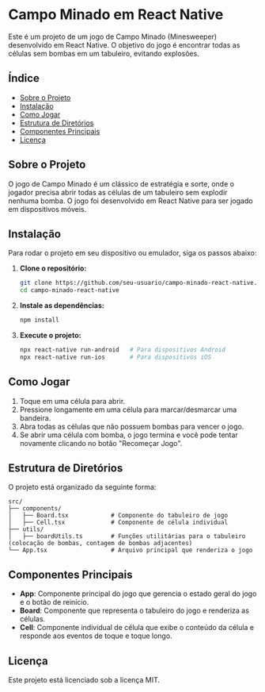 
# Campo Minado em React Native

Este é um projeto de um jogo de Campo Minado (Minesweeper) desenvolvido em React Native. O objetivo do jogo é encontrar todas as células sem bombas em um tabuleiro, evitando explosões. 

## Índice
  - [Sobre o Projeto](#sobre-o-projeto)
  - [Instalação](#instalação)
  - [Como Jogar](#como-jogar)
  - [Estrutura de Diretórios](#estrutura-de-diretórios)
  - [Componentes Principais](#componentes-principais)
  - [Licença](#licença)

## Sobre o Projeto

O jogo de Campo Minado é um clássico de estratégia e sorte, onde o jogador precisa abrir todas as células de um tabuleiro sem explodir nenhuma bomba. O jogo foi desenvolvido em React Native para ser jogado em dispositivos móveis.

## Instalação

Para rodar o projeto em seu dispositivo ou emulador, siga os passos abaixo:

1. **Clone o repositório:**
   ```bash
   git clone https://github.com/seu-usuario/campo-minado-react-native.git
   cd campo-minado-react-native
   ```

2. **Instale as dependências:**
   ```bash
   npm install
   ```

3. **Execute o projeto:**
   ```bash
   npx react-native run-android   # Para dispositivos Android
   npx react-native run-ios       # Para dispositivos iOS
   ```

## Como Jogar

1. Toque em uma célula para abrir.
2. Pressione longamente em uma célula para marcar/desmarcar uma bandeira.
3. Abra todas as células que não possuem bombas para vencer o jogo.
4. Se abrir uma célula com bomba, o jogo termina e você pode tentar novamente clicando no botão "Recomeçar Jogo".

## Estrutura de Diretórios

O projeto está organizado da seguinte forma:

```plaintext
src/
├── components/
│   ├── Board.tsx            # Componente do tabuleiro de jogo
│   ├── Cell.tsx             # Componente de célula individual
├── utils/
│   ├── boardUtils.ts        # Funções utilitárias para o tabuleiro (colocação de bombas, contagem de bombas adjacentes)
└── App.tsx                  # Arquivo principal que renderiza o jogo
```

## Componentes Principais

- **App**: Componente principal do jogo que gerencia o estado geral do jogo e o botão de reinício.
- **Board**: Componente que representa o tabuleiro do jogo e renderiza as células.
- **Cell**: Componente individual de célula que exibe o conteúdo da célula e responde aos eventos de toque e toque longo.

## Licença

Este projeto está licenciado sob a licença MIT.

